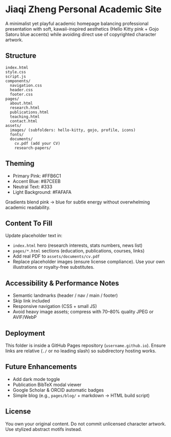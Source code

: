 # Jiaqi Zheng Personal Academic Site

A minimalist yet playful academic homepage balancing professional presentation with soft, kawaii-inspired aesthetics (Hello Kitty pink + Gojo Satoru blue accents) while avoiding direct use of copyrighted character artwork.

## Structure
```
index.html
style.css
script.js
components/
  navigation.css
  header.css
  footer.css
pages/
  about.html
  research.html
  publications.html
  teaching.html
  contact.html
assets/
  images/ (subfolders: hello-kitty, gojo, profile, icons)
  fonts/
  documents/
    cv.pdf (add your CV)
    research-papers/
```

## Theming
- Primary Pink: #FFB6C1
- Accent Blue: #87CEEB
- Neutral Text: #333
- Light Background: #FAFAFA

Gradients blend pink → blue for subtle energy without overwhelming academic readability.

## Content To Fill
Update placeholder text in:
- `index.html` hero (research interests, stats numbers, news list)
- `pages/*.html` sections (education, publications, courses, links)
- Add real PDF to `assets/documents/cv.pdf`
- Replace placeholder images (ensure license compliance). Use your own illustrations or royalty-free substitutes.

## Accessibility & Performance Notes
- Semantic landmarks (header / nav / main / footer)
- Skip link included
- Responsive navigation (CSS + small JS)
- Avoid heavy image assets; compress with 70–80% quality JPEG or AVIF/WebP

## Deployment
This folder is inside a GitHub Pages repository (`username.github.io`). Ensure links are relative (`./` or no leading slash) so subdirectory hosting works.

## Future Enhancements
- Add dark mode toggle
- Publication BibTeX modal viewer
- Google Scholar & ORCID automatic badges
- Simple blog (e.g., `pages/blog/` + markdown → HTML build script)

## License
You own your original content. Do not commit unlicensed character artwork. Use stylized abstract motifs instead.
